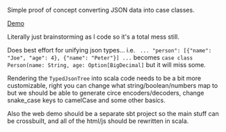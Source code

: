 Simple proof of concept converting JSON data into case classes.

[Demo](https://chadselph.github.io/json2classes/)

Literally just brainstorming as I code so it's a total mess still.

Does best effort for unifying json types... i.e. ```
... "person": [{"name": "Joe", "age": 4}, {"name": "Peter"}] ...```
becomes ```case class Person(name: String, age: Option[BigDecimal]``` but it will miss some.

Rendering the `TypedJsonTree` into scala code needs to be a bit more
customizable, right you can change what string/boolean/numbers map to but
we should be able to generate circe encoders/decoders, change
snake_case keys to camelCase and some other basics.

Also the web demo should be a separate sbt project so
the main stuff can be crossbuilt, and all of the html/js
should be rewritten in scala.
